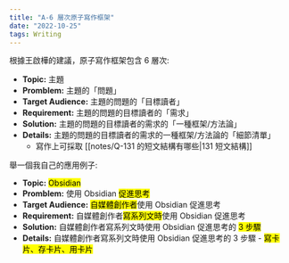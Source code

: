 ```yaml
---
title: "A-6 層次原子寫作框架"
date: "2022-10-25"
tags: Writing
---
```


根據王啟樺的建議，原子寫作框架包含 6 層次:

- **Topic:** 主題
- **Promblem:** 主題的「問題」
- **Target Audience:** 主題的問題的「目標讀者」
- **Requirement:** 主題的問題的目標讀者的「需求」
- **Solution:** 主題的問題的目標讀者的需求的「一種框架/方法論」
- **Details:** 主題的問題的目標讀者的需求的一種框架/方法論的「細節清單」
	- 寫作上可採取 [[notes/Q-131 的短文結構有哪些|131 短文結構]]

舉一個我自己的應用例子: 

 - **Topic:** <mark>Obsidian</makr>
- **Promblem:** 使用 Obsidian <mark>促進思考</mark>
- **Target Audience:** <mark>自媒體創作者</mark>使用 Obsidian 促進思考
- **Requirement:** 自媒體創作者<mark>寫系列文時</mark>使用 Obsidian 促進思考
- **Solution:** 自媒體創作者寫系列文時使用 Obsidian 促進思考的 <mark>3 步驟</mark>
- **Details:** 自媒體創作者寫系列文時使用 Obsidian 促進思考的 3 步驟 - <mark>寫卡片、存卡片、用卡片</mark>